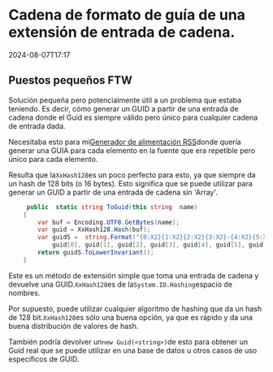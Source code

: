 # Cadena de formato de guía de una extensión de entrada de cadena.

<!--category-- C# -->
<datetime class="hidden">2024-08-07T17:17</datetime>

## Puestos pequeños FTW

Solución pequeña pero potencialmente útil a un problema que estaba teniendo. Es decir, cómo generar un GUID a partir de una entrada de cadena donde el Guid es siempre válido pero único para cualquier cadena de entrada dada.

Necesitaba esto para mi[Generador de alimentación RSS](/blog/addinganrssfilewithaspnetcore)donde quería generar una GUIA para cada elemento en la fuente que era repetible pero único para cada elemento.

Resulta que la`XxHash128`es un poco perfecto para esto, ya que siempre da un hash de 128 bits (o 16 bytes). Esto significa que se puede utilizar para generar un GUID a partir de una entrada de cadena sin 'Array'.

```csharp
     public  static string ToGuid(this string  name)
    {
        var buf = Encoding.UTF8.GetBytes(name);
        var guid = XxHash128.Hash(buf);
        var guidS =  string.Format("{0:X2}{1:X2}{2:X2}{3:X2}-{4:X2}{5:X2}-{6:X2}{7:X2}-{8:X2}{9:X2}-{10:X2}{11:X2}{12:X2}{13:X2}{14:X2}{15:X2}", 
            guid[0], guid[1], guid[2], guid[3], guid[4], guid[5], guid[6], guid[7], guid[8], guid[9], guid[10], guid[11], guid[12], guid[13], guid[14], guid[15]);
        return guidS.ToLowerInvariant();
    }
```

Este es un método de extensión simple que toma una entrada de cadena y devuelve una GUID.`XxHash128`es de la`System.IO.Hashing`espacio de nombres.

Por supuesto, puede utilizar cualquier algoritmo de hashing que da un hash de 128 bit.`XxHash128`es sólo una buena opción, ya que es rápido y da una buena distribución de valores de hash.

También podría devolver un`new Guid(<string>)`de esto para obtener un Guid real que se puede utilizar en una base de datos u otros casos de uso específicos de GUID.